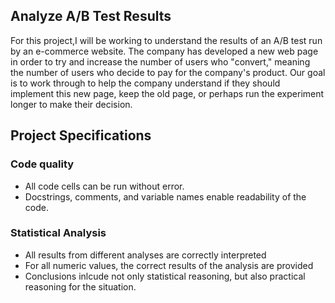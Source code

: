 ## Analyze A/B Test Results

For this project,I will be working to understand the results of an A/B test run by an e-commerce website. 
The company has developed a new web page in order to try and increase the number of users who "convert," 
meaning the number of users who decide to pay for the company's product. Our goal is to work through 
to help the company understand if they should implement this new page, keep the old page,
or perhaps run the experiment longer to make their decision.


## Project Specifications
### Code quality
 - All code cells can be run without error.
 - Docstrings, comments, and variable names enable readability of the code.
 
### Statistical Analysis
 - All results from different analyses are correctly interpreted
 - For all numeric values, the correct results of the analysis are provided
 - Conclusions inlcude not only statistical reasoning, but also practical reasoning for the situation.
